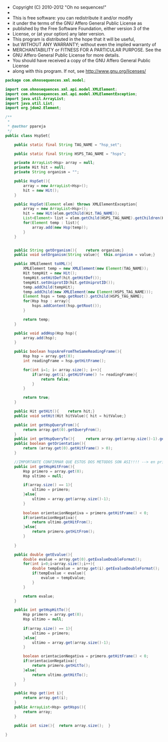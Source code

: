 
 * Copyright (C) 2010-2012  "Oh no sequences!"
 *
 * This is free software: you can redistribute it and/or modify
 * it under the terms of the GNU Affero General Public License as
 * published by the Free Software Foundation, either version 3 of the
 * License, or (at your option) any later version.
 * This program is distributed in the hope that it will be useful,
 * but WITHOUT ANY WARRANTY; without even the implied warranty of
 * MERCHANTABILITY or FITNESS FOR A PARTICULAR PURPOSE.  See the
 * GNU Affero General Public License for more details.
 * You should have received a copy of the GNU Affero General Public License
 * along with this program.  If not, see <http://www.gnu.org/licenses/>


```java
package com.ohnosequences.xml.model;

import com.ohnosequences.xml.api.model.XMLElement;
import com.ohnosequences.xml.api.model.XMLElementException;
import java.util.ArrayList;
import java.util.List;
import org.jdom2.Element;

/**
 *
 * @author ppareja
 */
public class HspSet{

    public static final String TAG_NAME = "hsp_set";

    public static final String HSPS_TAG_NAME = "hsps";

    private ArrayList<Hsp> array = null;
    private Hit hit = null;
    private String organism = "";

    public HspSet(){
        array = new ArrayList<Hsp>();
        hit = new Hit();
    }

    public HspSet(Element elem) throws XMLElementException{
        array = new ArrayList<Hsp>();
        hit = new Hit(elem.getChild(Hit.TAG_NAME));
        List<Element> list = elem.getChild(HSPS_TAG_NAME).getChildren(Hsp.TAG_NAME);
        for(Element temp : list){
            array.add(new Hsp(temp));
        }
    }


    public String getOrganism(){    return organism;}
    public void setOrganism(String value){  this.organism = value;}

    public XMLElement toXML(){
        XMLElement temp = new XMLElement(new Element(TAG_NAME));
        Hit tempHit = new Hit();
        tempHit.setHitDef(hit.getHitDef());
        tempHit.setUniprotID(hit.getUniprotID());
        temp.addChild(tempHit);
        temp.addChild(new XMLElement(new Element(HSPS_TAG_NAME)));
        Element hsps = temp.getRoot().getChild(HSPS_TAG_NAME);
        for(Hsp hsp : array){
            hsps.addContent(hsp.getRoot());
        }       

        return temp;
    }

    public void addHsp(Hsp hsp){
        array.add(hsp);
    }

    public boolean hspsAreFromTheSameReadingFrame(){
        Hsp hsp = array.get(0);
        int readingFrame = hsp.getHitFrame();

        for(int i=1; i< array.size(); i++){
            if(array.get(i).getHitFrame() != readingFrame){
                return false;
            }
        }

        return true;
    }

    public Hit getHit(){    return hit;}
    public void setHit(Hit hitValue){ hit = hitValue;}

    public int getHspQueryFrom(){
        return array.get(0).getQueryFrom();
    }
    public int getHspQueryTo(){     return array.get(array.size()-1).getQueryTo();}
    public boolean getOrientation(){    
        return (array.get(0).getHitFrame() > 0);
    }

    //IMPORTANTE CONFIRMAR QUE ESTOS DOS METODOS SON ASI!!!! --> en principio si
    public int getHspHitFrom(){
        Hsp primero = array.get(0);
        Hsp ultimo = null;

        if(array.size() == 1){
            ultimo = primero;
        }else{
            ultimo = array.get(array.size()-1);
        }
        
        boolean orientacionNegativa = primero.getHitFrame() < 0;
        if(orientacionNegativa){
            return ultimo.getHitFrom();
        }else{
            return primero.getHitFrom();
        }
        
    }

    public double getEvalue(){
        double evalue = array.get(0).getEvalueDoubleFormat();
        for(int i=0;i<array.size();i++){
            double tempEvalue = array.get(i).getEvalueDoubleFormat();
            if(tempEvalue < evalue){
                evalue = tempEvalue;
            }
        }

        return evalue;
    }

    public int getHspHitTo(){
        Hsp primero = array.get(0);
        Hsp ultimo = null;
        
        if(array.size() == 1){
            ultimo = primero;
        }else{
            ultimo = array.get(array.size()-1);
        }

        boolean orientacionNegativa = primero.getHitFrame() < 0;
        if(orientacionNegativa){
            return primero.getHitTo();
        }else{
            return ultimo.getHitTo();
        }
    }

    public Hsp get(int i){
        return array.get(i);
    }
    public ArrayList<Hsp> getHsps(){
        return array;
    }

    public int size(){  return array.size();  }

}

```




[main/java/com/ohnosequences/BioinfoUtil.java]: ../../BioinfoUtil.java.md
[main/java/com/ohnosequences/util/BitOperations.java]: ../../util/BitOperations.java.md
[main/java/com/ohnosequences/util/blast/BlastExporter.java]: ../../util/blast/BlastExporter.java.md
[main/java/com/ohnosequences/util/blast/BlastSubset.java]: ../../util/blast/BlastSubset.java.md
[main/java/com/ohnosequences/util/CodonUtil.java]: ../../util/CodonUtil.java.md
[main/java/com/ohnosequences/util/Entry.java]: ../../util/Entry.java.md
[main/java/com/ohnosequences/util/Executable.java]: ../../util/Executable.java.md
[main/java/com/ohnosequences/util/ExecuteFromFile.java]: ../../util/ExecuteFromFile.java.md
[main/java/com/ohnosequences/util/fasta/FastaSubSeq.java]: ../../util/fasta/FastaSubSeq.java.md
[main/java/com/ohnosequences/util/fasta/FastaUtil.java]: ../../util/fasta/FastaUtil.java.md
[main/java/com/ohnosequences/util/fasta/MultifastaSelector.java]: ../../util/fasta/MultifastaSelector.java.md
[main/java/com/ohnosequences/util/fasta/SearchFastaHeaders.java]: ../../util/fasta/SearchFastaHeaders.java.md
[main/java/com/ohnosequences/util/fasta/SearchFastaSequence.java]: ../../util/fasta/SearchFastaSequence.java.md
[main/java/com/ohnosequences/util/file/FileUtil.java]: ../../util/file/FileUtil.java.md
[main/java/com/ohnosequences/util/file/FnaFileFilter.java]: ../../util/file/FnaFileFilter.java.md
[main/java/com/ohnosequences/util/file/GenomeFilesParser.java]: ../../util/file/GenomeFilesParser.java.md
[main/java/com/ohnosequences/util/file/PttFileFilter.java]: ../../util/file/PttFileFilter.java.md
[main/java/com/ohnosequences/util/file/RntFileFilter.java]: ../../util/file/RntFileFilter.java.md
[main/java/com/ohnosequences/util/genbank/GBCommon.java]: ../../util/genbank/GBCommon.java.md
[main/java/com/ohnosequences/util/gephi/GephiExporter.java]: ../../util/gephi/GephiExporter.java.md
[main/java/com/ohnosequences/util/gephi/GexfToDotExporter.java]: ../../util/gephi/GexfToDotExporter.java.md
[main/java/com/ohnosequences/util/go/GOExporter.java]: ../../util/go/GOExporter.java.md
[main/java/com/ohnosequences/util/model/Feature.java]: ../../util/model/Feature.java.md
[main/java/com/ohnosequences/util/model/Intergenic.java]: ../../util/model/Intergenic.java.md
[main/java/com/ohnosequences/util/model/PalindromicityResult.java]: ../../util/model/PalindromicityResult.java.md
[main/java/com/ohnosequences/util/ncbi/TaxonomyLoader.java]: ../../util/ncbi/TaxonomyLoader.java.md
[main/java/com/ohnosequences/util/oric/OricDataRetriever.java]: ../../util/oric/OricDataRetriever.java.md
[main/java/com/ohnosequences/util/Pair.java]: ../../util/Pair.java.md
[main/java/com/ohnosequences/util/pal/PalindromicityAnalyzer.java]: ../../util/pal/PalindromicityAnalyzer.java.md
[main/java/com/ohnosequences/util/security/MD5.java]: ../../util/security/MD5.java.md
[main/java/com/ohnosequences/util/seq/SeqUtil.java]: ../../util/seq/SeqUtil.java.md
[main/java/com/ohnosequences/util/statistics/StatisticalValues.java]: ../../util/statistics/StatisticalValues.java.md
[main/java/com/ohnosequences/util/uniprot/UniprotProteinRetreiver.java]: ../../util/uniprot/UniprotProteinRetreiver.java.md
[main/java/com/ohnosequences/xml/api/interfaces/IAttribute.java]: ../api/interfaces/IAttribute.java.md
[main/java/com/ohnosequences/xml/api/interfaces/IElement.java]: ../api/interfaces/IElement.java.md
[main/java/com/ohnosequences/xml/api/interfaces/INameSpace.java]: ../api/interfaces/INameSpace.java.md
[main/java/com/ohnosequences/xml/api/interfaces/IXmlThing.java]: ../api/interfaces/IXmlThing.java.md
[main/java/com/ohnosequences/xml/api/interfaces/package-info.java]: ../api/interfaces/package-info.java.md
[main/java/com/ohnosequences/xml/api/model/NameSpace.java]: ../api/model/NameSpace.java.md
[main/java/com/ohnosequences/xml/api/model/package-info.java]: ../api/model/package-info.java.md
[main/java/com/ohnosequences/xml/api/model/XMLAttribute.java]: ../api/model/XMLAttribute.java.md
[main/java/com/ohnosequences/xml/api/model/XMLElement.java]: ../api/model/XMLElement.java.md
[main/java/com/ohnosequences/xml/api/model/XMLElementException.java]: ../api/model/XMLElementException.java.md
[main/java/com/ohnosequences/xml/api/util/XMLUtil.java]: ../api/util/XMLUtil.java.md
[main/java/com/ohnosequences/xml/model/Annotation.java]: Annotation.java.md
[main/java/com/ohnosequences/xml/model/bio4j/Bio4jNodeIndexXML.java]: bio4j/Bio4jNodeIndexXML.java.md
[main/java/com/ohnosequences/xml/model/bio4j/Bio4jNodeXML.java]: bio4j/Bio4jNodeXML.java.md
[main/java/com/ohnosequences/xml/model/bio4j/Bio4jPropertyXML.java]: bio4j/Bio4jPropertyXML.java.md
[main/java/com/ohnosequences/xml/model/bio4j/Bio4jRelationshipIndexXML.java]: bio4j/Bio4jRelationshipIndexXML.java.md
[main/java/com/ohnosequences/xml/model/bio4j/Bio4jRelationshipXML.java]: bio4j/Bio4jRelationshipXML.java.md
[main/java/com/ohnosequences/xml/model/bio4j/UniprotDataXML.java]: bio4j/UniprotDataXML.java.md
[main/java/com/ohnosequences/xml/model/BlastOutput.java]: BlastOutput.java.md
[main/java/com/ohnosequences/xml/model/BlastOutputParam.java]: BlastOutputParam.java.md
[main/java/com/ohnosequences/xml/model/Codon.java]: Codon.java.md
[main/java/com/ohnosequences/xml/model/ContigXML.java]: ContigXML.java.md
[main/java/com/ohnosequences/xml/model/cufflinks/CuffLinksElement.java]: cufflinks/CuffLinksElement.java.md
[main/java/com/ohnosequences/xml/model/embl/EmblXML.java]: embl/EmblXML.java.md
[main/java/com/ohnosequences/xml/model/Frameshift.java]: Frameshift.java.md
[main/java/com/ohnosequences/xml/model/Gap.java]: Gap.java.md
[main/java/com/ohnosequences/xml/model/gb/GenBankXML.java]: gb/GenBankXML.java.md
[main/java/com/ohnosequences/xml/model/genome/feature/Feature.java]: genome/feature/Feature.java.md
[main/java/com/ohnosequences/xml/model/genome/feature/Intergenic.java]: genome/feature/Intergenic.java.md
[main/java/com/ohnosequences/xml/model/genome/feature/MisRNA.java]: genome/feature/MisRNA.java.md
[main/java/com/ohnosequences/xml/model/genome/feature/ORF.java]: genome/feature/ORF.java.md
[main/java/com/ohnosequences/xml/model/genome/feature/RNA.java]: genome/feature/RNA.java.md
[main/java/com/ohnosequences/xml/model/genome/feature/RRNA.java]: genome/feature/RRNA.java.md
[main/java/com/ohnosequences/xml/model/genome/feature/TRNA.java]: genome/feature/TRNA.java.md
[main/java/com/ohnosequences/xml/model/genome/GenomeElement.java]: genome/GenomeElement.java.md
[main/java/com/ohnosequences/xml/model/gexf/AttributesXML.java]: gexf/AttributesXML.java.md
[main/java/com/ohnosequences/xml/model/gexf/AttributeXML.java]: gexf/AttributeXML.java.md
[main/java/com/ohnosequences/xml/model/gexf/AttValuesXML.java]: gexf/AttValuesXML.java.md
[main/java/com/ohnosequences/xml/model/gexf/AttValueXML.java]: gexf/AttValueXML.java.md
[main/java/com/ohnosequences/xml/model/gexf/EdgesXML.java]: gexf/EdgesXML.java.md
[main/java/com/ohnosequences/xml/model/gexf/EdgeXML.java]: gexf/EdgeXML.java.md
[main/java/com/ohnosequences/xml/model/gexf/GexfXML.java]: gexf/GexfXML.java.md
[main/java/com/ohnosequences/xml/model/gexf/GraphXML.java]: gexf/GraphXML.java.md
[main/java/com/ohnosequences/xml/model/gexf/NodesXML.java]: gexf/NodesXML.java.md
[main/java/com/ohnosequences/xml/model/gexf/NodeXML.java]: gexf/NodeXML.java.md
[main/java/com/ohnosequences/xml/model/gexf/SpellsXML.java]: gexf/SpellsXML.java.md
[main/java/com/ohnosequences/xml/model/gexf/SpellXML.java]: gexf/SpellXML.java.md
[main/java/com/ohnosequences/xml/model/gexf/viz/VizColorXML.java]: gexf/viz/VizColorXML.java.md
[main/java/com/ohnosequences/xml/model/gexf/viz/VizPositionXML.java]: gexf/viz/VizPositionXML.java.md
[main/java/com/ohnosequences/xml/model/gexf/viz/VizSizeXML.java]: gexf/viz/VizSizeXML.java.md
[main/java/com/ohnosequences/xml/model/go/GoAnnotationXML.java]: go/GoAnnotationXML.java.md
[main/java/com/ohnosequences/xml/model/go/GOSlimXML.java]: go/GOSlimXML.java.md
[main/java/com/ohnosequences/xml/model/go/GoTermXML.java]: go/GoTermXML.java.md
[main/java/com/ohnosequences/xml/model/go/SlimSetXML.java]: go/SlimSetXML.java.md
[main/java/com/ohnosequences/xml/model/graphml/DataXML.java]: graphml/DataXML.java.md
[main/java/com/ohnosequences/xml/model/graphml/EdgeXML.java]: graphml/EdgeXML.java.md
[main/java/com/ohnosequences/xml/model/graphml/GraphmlXML.java]: graphml/GraphmlXML.java.md
[main/java/com/ohnosequences/xml/model/graphml/GraphXML.java]: graphml/GraphXML.java.md
[main/java/com/ohnosequences/xml/model/graphml/KeyXML.java]: graphml/KeyXML.java.md
[main/java/com/ohnosequences/xml/model/graphml/NodeXML.java]: graphml/NodeXML.java.md
[main/java/com/ohnosequences/xml/model/Hit.java]: Hit.java.md
[main/java/com/ohnosequences/xml/model/Hsp.java]: Hsp.java.md
[main/java/com/ohnosequences/xml/model/HspSet.java]: HspSet.java.md
[main/java/com/ohnosequences/xml/model/Iteration.java]: Iteration.java.md
[main/java/com/ohnosequences/xml/model/logs/LogRecordXML.java]: logs/LogRecordXML.java.md
[main/java/com/ohnosequences/xml/model/metagenomics/ReadResultXML.java]: metagenomics/ReadResultXML.java.md
[main/java/com/ohnosequences/xml/model/metagenomics/ReadXML.java]: metagenomics/ReadXML.java.md
[main/java/com/ohnosequences/xml/model/metagenomics/SampleXML.java]: metagenomics/SampleXML.java.md
[main/java/com/ohnosequences/xml/model/MetagenomicsDataXML.java]: MetagenomicsDataXML.java.md
[main/java/com/ohnosequences/xml/model/mg7/MG7DataXML.java]: mg7/MG7DataXML.java.md
[main/java/com/ohnosequences/xml/model/mg7/ReadResultXML.java]: mg7/ReadResultXML.java.md
[main/java/com/ohnosequences/xml/model/mg7/SampleXML.java]: mg7/SampleXML.java.md
[main/java/com/ohnosequences/xml/model/ncbi/NCBITaxonomyNodeXML.java]: ncbi/NCBITaxonomyNodeXML.java.md
[main/java/com/ohnosequences/xml/model/oric/Oric.java]: oric/Oric.java.md
[main/java/com/ohnosequences/xml/model/Overlap.java]: Overlap.java.md
[main/java/com/ohnosequences/xml/model/pal/PalindromicityResultXML.java]: pal/PalindromicityResultXML.java.md
[main/java/com/ohnosequences/xml/model/pg/Primer.java]: pg/Primer.java.md
[main/java/com/ohnosequences/xml/model/PredictedGene.java]: PredictedGene.java.md
[main/java/com/ohnosequences/xml/model/PredictedGenes.java]: PredictedGenes.java.md
[main/java/com/ohnosequences/xml/model/PredictedRna.java]: PredictedRna.java.md
[main/java/com/ohnosequences/xml/model/PredictedRnas.java]: PredictedRnas.java.md
[main/java/com/ohnosequences/xml/model/uniprot/ArticleXML.java]: uniprot/ArticleXML.java.md
[main/java/com/ohnosequences/xml/model/uniprot/CommentXML.java]: uniprot/CommentXML.java.md
[main/java/com/ohnosequences/xml/model/uniprot/FeatureXML.java]: uniprot/FeatureXML.java.md
[main/java/com/ohnosequences/xml/model/uniprot/InterproXML.java]: uniprot/InterproXML.java.md
[main/java/com/ohnosequences/xml/model/uniprot/IsoformXML.java]: uniprot/IsoformXML.java.md
[main/java/com/ohnosequences/xml/model/uniprot/KeywordXML.java]: uniprot/KeywordXML.java.md
[main/java/com/ohnosequences/xml/model/uniprot/ProteinXML.java]: uniprot/ProteinXML.java.md
[main/java/com/ohnosequences/xml/model/uniprot/SubcellularLocationXML.java]: uniprot/SubcellularLocationXML.java.md
[main/java/com/ohnosequences/xml/model/util/Argument.java]: util/Argument.java.md
[main/java/com/ohnosequences/xml/model/util/Arguments.java]: util/Arguments.java.md
[main/java/com/ohnosequences/xml/model/util/Error.java]: util/Error.java.md
[main/java/com/ohnosequences/xml/model/util/Execution.java]: util/Execution.java.md
[main/java/com/ohnosequences/xml/model/util/FlexXMLWrapperClassCreator.java]: util/FlexXMLWrapperClassCreator.java.md
[main/java/com/ohnosequences/xml/model/util/ScheduledExecutions.java]: util/ScheduledExecutions.java.md
[main/java/com/ohnosequences/xml/model/util/XMLWrapperClass.java]: util/XMLWrapperClass.java.md
[main/java/com/ohnosequences/xml/model/util/XMLWrapperClassCreator.java]: util/XMLWrapperClassCreator.java.md
[main/java/com/ohnosequences/xml/model/wip/Region.java]: wip/Region.java.md
[main/java/com/ohnosequences/xml/model/wip/WipPosition.java]: wip/WipPosition.java.md
[main/java/com/ohnosequences/xml/model/wip/WipResult.java]: wip/WipResult.java.md